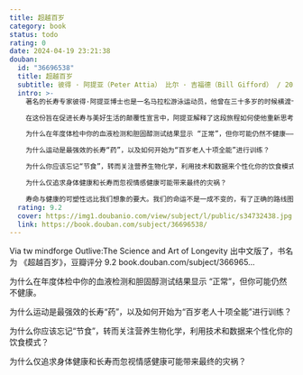 ```yaml
---
title: 超越百岁
category: book
status: todo
rating: 0
date: 2024-04-19 23:21:38
douban:
  id: "36696538"
  title: 超越百岁
  subtitle: 彼得 · 阿提亚（Peter Attia） 比尔 · 吉福德（Bill Gifford） / 2024 / 中译出版社
  intro: >-
    著名的长寿专家彼得·阿提亚博士也是一名马拉松游泳运动员，他曾在三十多岁的时候横渡卡特琳娜海峡。但他的健康状况居然也出现了异常，有早逝于心脏病的风险。这一发现促使他开始探索长寿之道：我们如何以及为何会死亡，我们如何才能延缓甚至预防那些导致大多数人死亡的慢性病，例如心脏病、癌症、阿尔茨海默病与2型糖尿病。

    在这份旨在促进长寿与美好生活的颠覆性宣言中，阿提亚解释了这段旅程如何使他重新思考了对医疗保健的态度。虽然主流医学取得了很多成就，但在防治这些与年龄有关的疾病方面却进展甚微。往往它干预的时机太晚而无法提供及时的帮助，并以损害健康年限或生活质量为代价延长寿命。阿提亚认为，我们必须用个性化、积极主动的长寿策略来取代这种过时的框架，也就是一种我们应该立即采取行动而非等待的策略。这不是“生物黑客”，这是一种以科学为基础的战略方法，在延长寿命的同时改善我们的身体、认知和情绪健康。阿提亚的目标不是告诉你该做什么，而是更多地帮助你学会如何思考长期健康，以便为你个人制定最佳计划。在这本书中，读者将会发现：

    为什么在年度体检中你的血液检测和胆固醇测试结果显示 “正常”，但你可能仍然不健康——因为平均值并不等同于最佳状态。

    为什么运动是最强效的长寿“药”，以及如何开始为“百岁老人十项全能”进行训练？

    为什么你应该忘记“节食”，转而关注营养生物化学，利用技术和数据来个性化你的饮食模式？

    为什么仅追求身体健康和长寿而忽视情感健康可能带来最终的灾祸？

    寿命与健康的可塑性远比我们想象的要大。我们的命运不是一成不变的，有了正确的路线图，你就可以为你的人生规划一条不同的道路，让你比你的基因更长寿，让每一个十年都比前一个十年更好。
  rating: 9.2
  cover: https://img1.doubanio.com/view/subject/l/public/s34732438.jpg
  link: https://book.douban.com/subject/36696538/
---
```


Via tw mindforge Outlive:The Science and Art of Longevity  出中文版了，书名为 《超越百岁》，豆瓣评分 9.2
book.douban.com/subject/366965…

为什么在年度体检中你的血液检测和胆固醇测试结果显示 “正常”，但你可能仍然不健康。

为什么运动是最强效的长寿“药”，以及如何开始为“百岁老人十项全能”进行训练？

为什么你应该忘记“节食”，转而关注营养生物化学，利用技术和数据来个性化你的饮食模式？

为什么仅追求身体健康和长寿而忽视情感健康可能带来最终的灾祸？